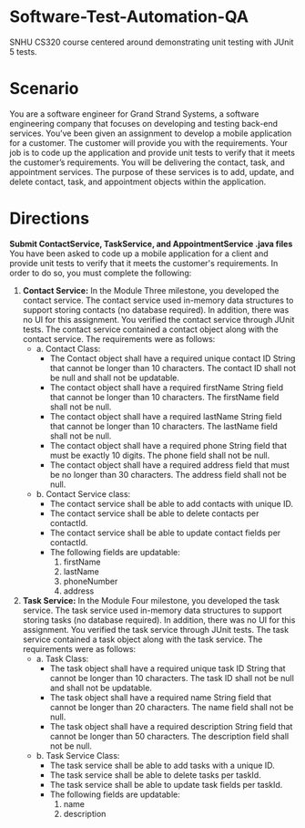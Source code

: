 # Software-Test-Automation-QA
SNHU CS320 course centered around demonstrating unit testing with JUnit 5 tests. 

# Scenario
You are a software engineer for Grand Strand Systems, a software engineering company that focuses on developing and testing back-end services. You’ve been given an assignment to develop a mobile application for a customer. The customer will provide you with the requirements. Your job is to code up the application and provide unit tests to verify that it meets the customer’s requirements. You will be delivering the contact, task, and appointment services. The purpose of these services is to add, update, and delete contact, task, and appointment objects within the application.

# Directions
**Submit ContactService, TaskService, and AppointmentService .java files**  
You have been asked to code up a mobile application for a client and provide unit tests to verify that it meets the customer's requirements. In order to do so, you must complete the following:
1. **Contact Service:** In the Module Three milestone, you developed the contact service. The contact service used in-memory data structures to support storing contacts (no database required). In addition, there was no UI for this assignment. You verified the contact service through JUnit tests. The contact service contained a contact object along with the contact service. The requirements were as follows:  
   * a. Contact Class:
      - The Contact object shall have a required unique contact ID String that cannot be longer than 10 characters. The contact ID shall not be null and shall not be updatable.
      - The contact object shall have a required firstName String field that cannot be longer than 10 characters. The firstName field shall not be null.
      - The contact object shall have a required lastName String field that cannot be longer than 10 characters. The lastName field shall not be null.
      - The contact object shall have a required phone String field that must be exactly 10 digits. The phone field shall not be null.
      - The contact object shall have a required address field that must be no longer than 30 characters. The address field shall not be null.
   * b. Contact Service class:  
      - The contact service shall be able to add contacts with unique ID.
      - The contact service shall be able to delete contacts per contactId.
      - The contact service shall be able to update contact fields per contactId.
      - The following fields are updatable:
        1. firstName
        2. lastName
        3. phoneNumber
        4. address  
2. **Task Service:** In the Module Four milestone, you developed the task service. The task service used in-memory data structures to support storing tasks (no database required). In addition, there was no UI for this assignment. You verified the task service through JUnit tests. The task service contained a task object along with the task service. The requirements were as follows:  
    * a. Task Class:
      - The task object shall have a required unique task ID String that cannot be longer than 10 characters. The task ID shall not be null and shall not be updatable.
      - The task object shall have a required name String field that cannot be longer than 20 characters. The name field shall not be null.
      - The task object shall have a required description String field that cannot be longer than 50 characters. The description field shall not be null.
    * b. Task Service Class:  
      - The task service shall be able to add tasks with a unique ID.
      - The task service shall be able to delete tasks per taskId.
      - The task service shall be able to update task fields per taskId.
      - The following fields are updatable: 
        1. name
        2. description
